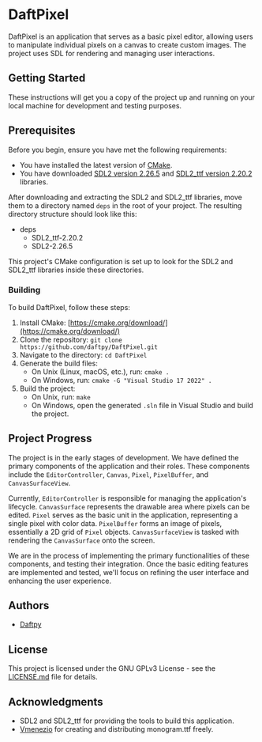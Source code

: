 # DaftPixel

DaftPixel is an application that serves as a basic pixel editor, allowing users to manipulate individual pixels on a canvas to create custom images. The project uses SDL for rendering and managing user interactions.

## Getting Started

These instructions will get you a copy of the project up and running on your local machine for development and testing purposes.

## Prerequisites

Before you begin, ensure you have met the following requirements:

- You have installed the latest version of [CMake](https://cmake.org/download/).
- You have downloaded [SDL2 version 2.26.5](https://libsdl.org/download-2.0.php) and [SDL2_ttf version 2.20.2](https://www.libsdl.org/projects/SDL_ttf/) libraries.

After downloading and extracting the SDL2 and SDL2_ttf libraries, move them to a directory named `deps` in the root of your project. The resulting directory structure should look like this:

* deps
	* SDL2_ttf-2.20.2
	* SDL2-2.26.5

This project's CMake configuration is set up to look for the SDL2 and SDL2_ttf libraries inside these directories.

### Building

To build DaftPixel, follow these steps:

1. Install CMake: [https://cmake.org/download/](https://cmake.org/download/)
2. Clone the repository: `git clone https://github.com/daftpy/DaftPixel.git`
3. Navigate to the directory: `cd DaftPixel`
4. Generate the build files:
   - On Unix (Linux, macOS, etc.), run: `cmake .`
   - On Windows, run: `cmake -G "Visual Studio 17 2022" .`
5. Build the project:
   - On Unix, run: `make`
   - On Windows, open the generated `.sln` file in Visual Studio and build the project.

## Project Progress

The project is in the early stages of development. We have defined the primary components of the application and their roles. These components include the `EditorController`, `Canvas`, `Pixel`, `PixelBuffer`, and `CanvasSurfaceView`.

Currently, `EditorController` is responsible for managing the application's lifecycle. `CanvasSurface` represents the drawable area where pixels can be edited. `Pixel` serves as the basic unit in the application, representing a single pixel with color data. `PixelBuffer` forms an image of pixels, essentially a 2D grid of `Pixel` objects. `CanvasSurfaceView` is tasked with rendering the `CanvasSurface` onto the screen.

We are in the process of implementing the primary functionalities of these components, and testing their integration. Once the basic editing features are implemented and tested, we'll focus on refining the user interface and enhancing the user experience.

## Authors

- [Daftpy](https://github.com/Daftpy)

## License

This project is licensed under the GNU GPLv3 License - see the [LICENSE.md](LICENSE.md) file for details.

## Acknowledgments

- SDL2 and SDL2_ttf for providing the tools to build this application.
- [Vmenezio](https://twitter.com/vmenezio) for creating and distributing monogram.ttf freely.